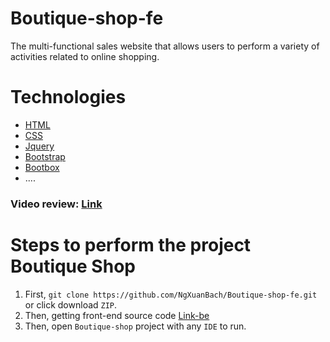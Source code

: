 # Boutique-shop-fe
The multi-functional sales website that allows users to perform a variety of activities related to online shopping.
# Technologies
* [HTML](https://www.tutorialspoint.com/html/index.htm)
* [CSS](https://www.tutorialspoint.com/css/index.htm)
* [Jquery](https://www.tutorialspoint.com/jquery/index.htm)
* [Bootstrap](https://getbootstrap.com/docs/5.0/getting-started/introduction/)
* [Bootbox](https://bootboxjs.com/examples.html)
* ....
### Video review: [Link](https://www.youtube.com/watch?v=TY4BTjLH-0w&ab_channel=HoneyCode)
# Steps to perform the project Boutique Shop
1. First, ```git clone https://github.com/NgXuanBach/Boutique-shop-fe.git``` or click download ```ZIP```.
2. Then, getting front-end source code [Link-be](https://github.com/NgXuanBach/Boutique-shop)
3. Then, open `Boutique-shop` project with any `IDE` to run.
